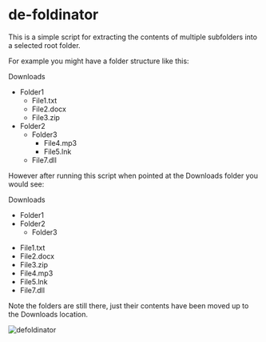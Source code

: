 # de-foldinator


This is a simple script for extracting the contents of multiple subfolders into a selected root folder.

For example you might have a folder structure like this:


Downloads
 - Folder1
    * File1.txt
    * File2.docx
    * File3.zip
 - Folder2
    - Folder3
        * File4.mp3
        * File5.lnk
    * File7.dll
    
However after running this script when pointed at the Downloads folder you would see:


Downloads
 - Folder1
 - Folder2
    - Folder3
 * File1.txt
 * File2.docx
 * File3.zip
 * File4.mp3
 * File5.lnk
 * File7.dll
 
 Note the folders are still there, just their contents have been moved up to the Downloads location.


![defoldinator](https://user-images.githubusercontent.com/13721267/124361070-204b1d80-dbfb-11eb-9e38-dbc98a59f6e8.png)
